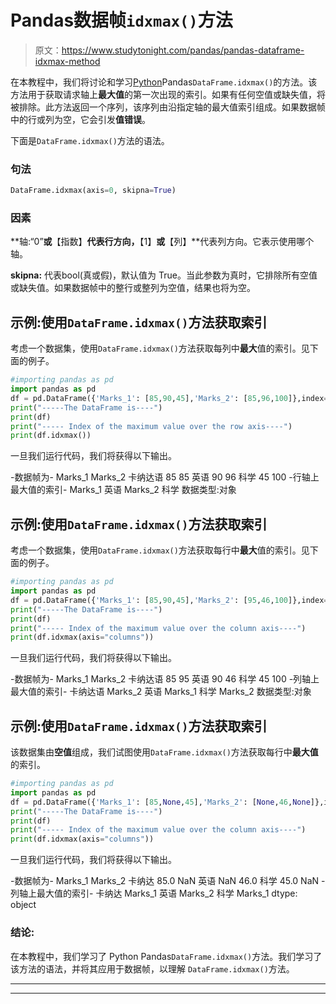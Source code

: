 # Pandas数据帧`idxmax()`方法

> 原文：<https://www.studytonight.com/pandas/pandas-dataframe-idxmax-method>

在本教程中，我们将讨论和学习[Python](https://www.studytonight.com/python/getting-started-with-python)Pandas`DataFrame.idxmax()`的方法。该方法用于获取请求轴上**最大值**的第一次出现的索引。如果有任何空值或缺失值，将被排除。此方法返回一个序列，该序列由沿指定轴的最大值索引组成。如果数据帧中的行或列为空，它会引发**值错误**。

下面是`DataFrame.idxmax()`方法的语法。

### 句法

```py
DataFrame.idxmax(axis=0, skipna=True)
```

### 因素

**轴:“0”**或**【指数】**代表行方向，**【1】**或**【列】**代表列方向。它表示使用哪个轴。

**skipna:** 代表bool(真或假)，默认值为 True。当此参数为真时，它排除所有空值或缺失值。如果数据帧中的整行或整列为空值，结果也将为空。

## 示例:使用`DataFrame.idxmax()`方法获取索引

考虑一个数据集，使用`DataFrame.idxmax()`方法获取每列中**最大**值的索引。见下面的例子。

```py
#importing pandas as pd
import pandas as pd
df = pd.DataFrame({'Marks_1': [85,90,45],'Marks_2': [85,96,100]},index=['Kannada', 'English', 'Science'])
print("-----The DataFrame is----")
print(df)
print("----- Index of the maximum value over the row axis----")
print(df.idxmax())
```

一旦我们运行代码，我们将获得以下输出。

-数据帧为-
Marks_1 Marks_2
卡纳达语 85 85
英语 90 96
科学 45 100
-行轴上最大值的索引-
Marks_1 英语
Marks_2 科学
数据类型:对象

## 示例:使用`DataFrame.idxmax()`方法获取索引

考虑一个数据集，使用`DataFrame.idxmax()`方法获取每行中**最大**值的索引。见下面的例子。

```py
#importing pandas as pd
import pandas as pd
df = pd.DataFrame({'Marks_1': [85,90,45],'Marks_2': [95,46,100]},index=['Kannada', 'English', 'Science'])
print("-----The DataFrame is----")
print(df)
print("----- Index of the maximum value over the column axis----")
print(df.idxmax(axis="columns"))
```

一旦我们运行代码，我们将获得以下输出。

-数据帧为-
Marks_1 Marks_2
卡纳达语 85 95
英语 90 46
科学 45 100
-列轴上最大值的索引-
卡纳达语 Marks_2
英语 Marks_1
科学 Marks_2
数据类型:对象

## 示例:使用`DataFrame.idxmax()`方法获取索引

该数据集由**空值**组成，我们试图使用`DataFrame.idxmax()`方法获取每行中**最大值**的索引。

```py
#importing pandas as pd
import pandas as pd
df = pd.DataFrame({'Marks_1': [85,None,45],'Marks_2': [None,46,None]},index=['Kannada', 'English', 'Science'])
print("-----The DataFrame is----")
print(df)
print("----- Index of the maximum value over the column axis----")
print(df.idxmax(axis="columns"))
```

一旦我们运行代码，我们将获得以下输出。

-数据帧为-
Marks_1 Marks_2
卡纳达 85.0 NaN
英语 NaN 46.0
科学 45.0 NaN
-列轴上最大值的索引-
卡纳达 Marks_1
英语 Marks_2
科学 Marks_1
dtype: object

### 结论:

在本教程中，我们学习了 Python Pandas`DataFrame.idxmax()`方法。我们学习了该方法的语法，并将其应用于数据帧，以理解 `DataFrame.idxmax()`方法。

* * *

* * *
